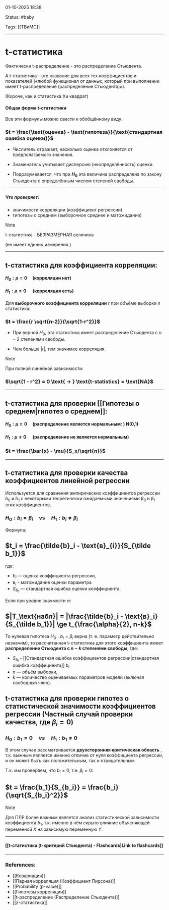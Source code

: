 
01-10-2025 18:38

Status: #baby 

Tags: [[ТВиМС]]

---
# t-статистика

Фактически t-распределение - это распределение Стьюдента.

А t-статистика -  это название для всех тех коэффициентов и показателей («любой функционал от данных, который при выполнении ​ имеет t-распределение (распределение Стьюдента)»).

(Короче, как и статистика Хи квадрат)



#### **Общая форма t-статистики**

Все эти формулы можно свести к обобщённому виду:

### $t = \frac{\text{оценка} - \text{гипотеза}}{\text{стандартная ошибка оценки}}$​

- Числитель отражает, насколько оценка отклоняется от предполагаемого значения.
    
- Знаменатель учитывает дисперсию (неопределённость) оценки.
    
- Подразумевается, что при **$H_0$​** эта величина распределена по закону Стьюдента с определённым числом степеней свободы.

---
##### **Что проверяет:**

 - значимости корреляции (коэффициент регрессии)
 - гипотезы о среднем (выборочное среднее и матожидание)

> [!note]
> t-статистика - БЕЗРАЗМЕРНАЯ величина
> 
> (не имеет единиц измерения.)

---
## **t-статистика для коэффициента корреляции:**

#### $H_0: \rho = 0 \quad \text{(корреляции нет)}$
#### $H_1: \rho \ne 0 \quad \text{   (корреляция есть)}$   

Для **выборочного коэффициента корреляции** $r$ при объёме выборки $n$ статистика:

### $t = \frac{r \sqrt{n-2}}{\sqrt{1-r^2}}$

- При верной $H_0$​, эта статистика имеет распределение Стьюдента с $n-2$ степенями свободы.
    
- Чем больше $|t|$, тем значимее корреляция.

> [!note]
> При полной линейной зависимости:
> ### $\sqrt{1 - r^2} = 0 \text{ -> } \text{t-statistics} = \text{NA}$

---
## **t-статистика для проверки [[Гипотезы о среднем|гипотез о среднем]]:**

#### $H_0: \mu = 0 \quad \text{(распределение является нормальным: ) N(0,1)}$
#### $H_1: \mu \ne 0 \quad \text{   (распределение не является нормальным)}$   
### $t = \frac{\bar{x} - \mu}{S_x/\sqrt{n}}$


---

## **t-статистика для проверки качества коэффициентов линейной регрессии**

Используется для сравнения эмпирических коэффициентов регрессии $b_0$ и $b_1$ с некоторыми теоретически ожидаемыми значениями $β_0$ и $β_1$ этих коэффициентов.

### $H_0: b_i = \beta_i \quad \text{vs} \quad H_1: b_i \neq \beta_i$

Формула:

## $t_i = \frac{\tilde{b}_i - \text{в}_{i}}{S_{\tilde b_1}}$

где:
- $\tilde{b}_i$ — оценка коэффициента регрессии,
- $\text{в}_i$ - матожидание оценки параметра
- $S_{\tilde b_1}$ — стандартная ошибка оценки коэффициента.
    

Если при уровне значмости $\alpha$:

## $|T_\text{набл}| = |\frac{\tilde{b}_i - \text{в}_i}{S_{\tilde b_1}}| \ge t_{\frac{\alpha}{2}, n-k}$​​

То нулевая гипотеза $H_0: b_i = \beta_i$ верна (т. е. параметр действительно незначим), то рассчитанная t-статистика для этого коэффициента имеет **распределение Стьюдента с $n - k$ степенями свободы**, где:
- $S_{b_i}$ - [[Стандартная ошибка коэффициентов регрессии|стандартная ошибка коэффициента]] $b_i$
- $n$ — объём выборки,    
- $k$ — количество оцениваемых параметров модели (включая свободный член).


## **t-статистика для проверки гипотез о статистической значимости коэффициентов регрессии** (Частный случай проверки качества, где $\beta_i = 0$)

### $H_0: b_1 =0  \quad vs \quad H_1: b_1 \ne 0$

В этом случае рассматривается **двухсторонняя критическая область** , т.к. выжным является именно отличие от нуля коэффициента регрессии, и он может быть как положительным, так и отрицательным.

Т.к. мы проверяем, что $b_i = 0$, т.е. $\beta_i = 0$:

## $t = \frac{b_1}{S_{b_i}} = \frac{b_i}{\sqrt{S_{b_i}^2}}$

> [!note]
> Для ПЛР более важным является анализ статистической зависимости коэффициента $b_1$, т.к. именно в нём скрыто влияние объясняющей переменной $X$ на зависимую переменную $Y$.


----
#### [[t-статистика (t-критерий Стьюдента) - Flashcards|Link to flashcards]]



---
### References:

- [[Ковариация]]
- [[Парная корреляция (Коэффициент Пирсона)]]
- [[Probability (p-value)]]
- [[Гипотезы корреляции]]
- [[t-распределение (Распределение Стьюдента)]]
- [[z-статистика]]